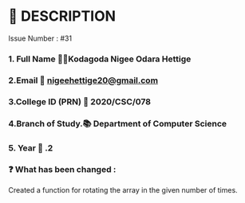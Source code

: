 # 📑 DESCRIPTION
<!-- If This PR Is Linked To Any Issue, Please Change #ISSUE_NUMBER To The Respective Issue Number -->
<!-- For Example - Issue Number : #1 -->
Issue Number : #31

### 1. Full Name 🧑‍🎓Kodagoda Nigee Odara Hettige 
### 2.Email 📧 nigeehettige20@gmail.com
### 3.College ID (PRN) 🔢 2020/CSC/078 
### 4.Branch of Study.📚 Department of Computer Science
### 5. Year 📆 .2
### ❓ What has been changed :
Created a function for rotating the array in the given  number of times.
 
